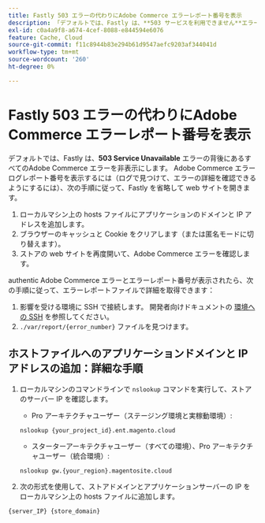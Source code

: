 ```yaml
---
title: Fastly 503 エラーの代わりにAdobe Commerce エラーレポート番号を表示
description: 「デフォルトでは、Fastly は、**503 サービスを利用できません**エラーの背後にあるすべてのAdobe Commerce エラーを非表示にします。 Adobe Commerce エラーログレポート番号を表示するには（ログで見つけてエラーの詳細を確認できるようにするには）、次の手順に従って、Fastly を省略して web サイトを開きます。'
exl-id: c0a4a9f8-a674-4cef-8088-e844594e6076
feature: Cache, Cloud
source-git-commit: f11c8944b83e294b61d9547aefc9203af344041d
workflow-type: tm+mt
source-wordcount: '260'
ht-degree: 0%

---
```


# Fastly 503 エラーの代わりにAdobe Commerce エラーレポート番号を表示

デフォルトでは、Fastly は、**503 Service Unavailable** エラーの背後にあるすべてのAdobe Commerce エラーを非表示にします。 Adobe Commerce エラーログレポート番号を表示するには（ログで見つけて、エラーの詳細を確認できるようにするには）、次の手順に従って、Fastly を省略して web サイトを開きます。

1. ローカルマシン上の hosts ファイルにアプリケーションのドメインと IP アドレスを追加します。
1. ブラウザーのキャッシュと Cookie をクリアします（または匿名モードに切り替えます）。
1. ストアの web サイトを再度開いて、Adobe Commerce エラーを確認します。

authentic Adobe Commerce エラーとエラーレポート番号が表示されたら、次の手順に従って、エラーレポートファイルで詳細を取得できます：

1. 影響を受ける環境に SSH で接続します。 開発者向けドキュメントの [ 環境への SSH](https://devdocs.magento.com/guides/v2.3/cloud/env/environments-ssh.html#ssh) を参照してください。
1. `./var/report/{error_number}` ファイルを見つけます。

## ホストファイルへのアプリケーションドメインと IP アドレスの追加：詳細な手順

1. ローカルマシンのコマンドラインで `nslookup` コマンドを実行して、ストアのサーバー IP を確認します。
   * Pro アーキテクチャユーザー（ステージング環境と実稼動環境）:

   ```
   nslookup {your_project_id}.ent.magento.cloud
   ```

   * スターターアーキテクチャユーザー（すべての環境）、Pro アーキテクチャユーザー（統合環境）:

   ```
   nslookup gw.{your_region}.magentosite.cloud
   ```

1. 次の形式を使用して、ストアドメインとアプリケーションサーバーの IP をローカルマシン上の hosts ファイルに追加します。

```
{server_IP} {store_domain}
```
